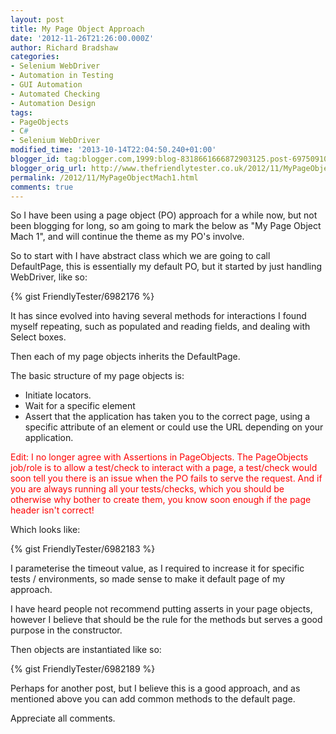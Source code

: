```yaml
---
layout: post
title: My Page Object Approach
date: '2012-11-26T21:26:00.000Z'
author: Richard Bradshaw
categories:
- Selenium WebDriver
- Automation in Testing
- GUI Automation
- Automated Checking
- Automation Design
tags:
- PageObjects
- C#
- Selenium WebDriver
modified_time: '2013-10-14T22:04:50.240+01:00'
blogger_id: tag:blogger.com,1999:blog-8318661666872903125.post-6975091096853398915
blogger_orig_url: http://www.thefriendlytester.co.uk/2012/11/MyPageObjectMach1.html
permalink: /2012/11/MyPageObjectMach1.html
comments: true
---
```

So I have been using a page object (PO) approach for a while now, but not been blogging for long, so am going to mark the below as "My Page Object Mach 1", and will continue the theme as my PO's involve.  

So to start with I have abstract class which we are going to call DefaultPage, this is essentially my default PO, but it started by just handling WebDriver, like so:

<div class="centerplugin">
{% gist FriendlyTester/6982176 %}
</div>

It has since evolved into having several methods for interactions I found myself repeating, such as populated and reading fields, and dealing with Select boxes.  

Then each of my page objects inherits the DefaultPage.  

The basic structure of my page objects is:  

*   Initiate locators.
*   Wait for a specific element
*   Assert that the application has taken you to the correct page, using a specific attribute of an element or could use the URL depending on your application.

<span style="color: red;">Edit: I no longer agree with Assertions in PageObjects. The PageObjects job/role is to allow a test/check to interact with a page, a test/check would soon tell you there is an issue when the PO fails to serve the request. And if you are always running all your tests/checks, which you should be otherwise why bother to create them, you know soon enough if the page header isn't correct!</span>

Which looks like:

<div class="centerplugin">
{% gist FriendlyTester/6982183 %}
</div>
 
I parameterise the timeout value, as I required to increase it for specific tests / environments, so made sense to make it default page of my approach.  

I have heard people not recommend putting asserts in your page objects, however I believe that should be the rule for the methods but serves a good purpose in the constructor.  

Then objects are instantiated like so:

<div class="centerplugin">
{% gist FriendlyTester/6982189 %}
</div>

Perhaps for another post, but I believe this is a good approach, and as mentioned above you can add common methods to the default page.  

Appreciate all comments.